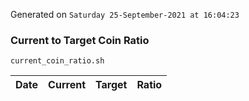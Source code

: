 Generated on `Saturday 25-September-2021 at 16:04:23`

### Current to Target Coin Ratio
`current_coin_ratio.sh`

Date|Current|Target|Ratio
---|---|---|---
